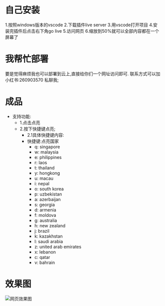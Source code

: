 # 自己安装
1.按照windows版本的vscode
2.下载插件live server
3.用vscode打开项目
4.安装完插件后点击右下角go live
5.访问网页
6.缩放到50%就可以全部内容都在一个屏幕了
# 我帮忙部署
要是觉得麻烦我也可以部署到云上,直接给你们一个网址访问即可.
联系方式可以加小红书:260903570
私聊我;
# 成品
- 支持功能: 
  - 1.点击点亮
  - 2.按下快捷键点亮;
    - 2.1具体快捷键内容:
    - 快捷键:点亮国家
      - q: singapore
      - w: malaysia
      - e: philippines
      - r: laos
      - t: thailand
      - y: hongkong
      - u: macau
      - i: nepal
      - o: south korea
      - p: uzbekistan
      - a: azerbaijan
      - s: georgia
      - d: armenia
      - f: moldova
      - g: australia
      - h: new zealand
      - j: brazil
      - k: kazakhstan
      - l: saudi arabia
      - z: united arab emirates
      - x: lebanon
      - c: qatar
      - v: bahrain
# 效果图
![网页效果图](./image.png)